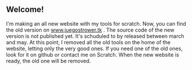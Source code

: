 ## Welcome!
I'm making an all new website with my tools for scratch. Now, you can find the old version on www.juegostrower.tk . The source code of the new version is not published yet. It's schuduled to by released between march and may. At this point, I removed all the old tools on the home of the website, letting only the very good ones. If you need one of the old ones, look for it on github or contact me on Scratch. When the new website is ready, the old one will be removed.
